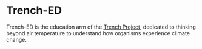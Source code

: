 # Trench-ED

Trench-ED is the education arm of the [Trench Project](https://www.trenchproject.com/), dedicated to thinking beyond air temperature to understand how organisms experience climate change.

